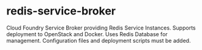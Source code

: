 # redis-service-broker
Cloud Foundry Service Broker providing Redis Service Instances. Supports deployment to OpenStack and Docker. Uses Redis Database for management. Configuration files and deployment scripts must be added. 
